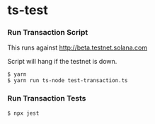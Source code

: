 # ts-test

### Run Transaction Script

This runs against http://beta.testnet.solana.com

Script will hang if the testnet is down.

```
$ yarn
$ yarn run ts-node test-transaction.ts
```

### Run Transaction Tests

```
$ npx jest
```
